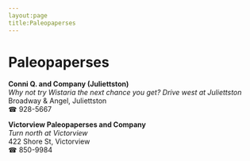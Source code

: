 ```yaml
---
layout:page
title:Paleopaperses
---
```

# Paleopaperses

**Conni Q. and Company (Juliettston)**  
_Why not try Wistaria the next chance you get? 
Drive west at Juliettston_  
Broadway & Angel, Juliettston  
☎ 928-5667



**Victorview Paleopaperses and Company**  
_Turn north at Victorview_  
422 Shore St, Victorview  
☎ 850-9984



